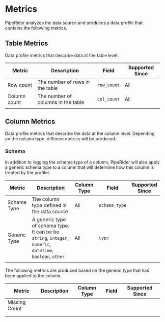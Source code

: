 # Metrics

PipeRider analyzes the data source and produces a data profile that contains the following metrics.

## Table Metrics

Data profile metrics that describe data at the table level.

| Metric       | Description                        | Field       | Supported Since |
| ------------ | ---------------------------------- | ----------- | --------------- |
| Row count    | The number of rows in the table    | `row_count` | All             |
| Column count | The number of columns in the table | `col_count` | All             |
|              |                                    |             |                 |



## Column Metrics

Data profile metrics that describe the data at the column level. Depending on the column type, different metrics will be produced.

### Schema

In addition to logging the schema type of a column, PipeRider will also apply a generic schema type to a column that will determine how this column is treated by the profiler.

| Metric       | Description                                                                                                | Column Type | Field         | Supported Since |
| ------------ | ---------------------------------------------------------------------------------------------------------- | ----------- | ------------- | --------------- |
| Schema Type  | The column type defined in the data source                                                                 | All         | `schema_type` |                 |
| Generic Type | A generic type of schema type. It can be be `string`, `integer`, `numeric`, `datetime`, `boolean`, `other` | All         | `type`        |                 |
|              |                                                                                                            |             |               |                 |

The following metrics are produced based on the generic type that has been applied to the column.&#x20;

| Metric        | Description | Column Type | Field | Supported Since |
| ------------- | ----------- | ----------- | ----- | --------------- |
| Missing Count |             |             |       |                 |
|               |             |             |       |                 |
|               |             |             |       |                 |
